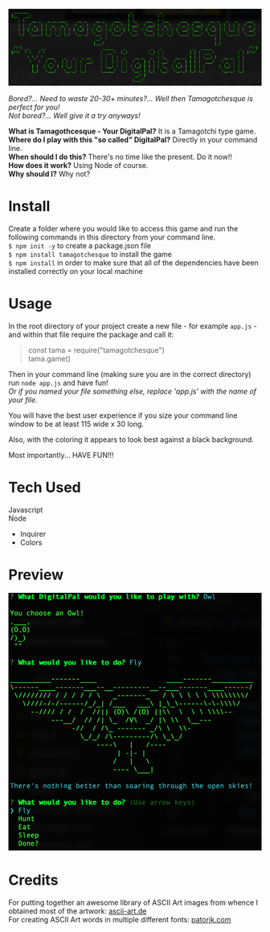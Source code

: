 ![Tamagotchesque](./assets/images/tamagotchesque.png)  

*Bored?... Need to waste 20-30+ minutes?... Well then Tamagotchesque is perfect for you!*  
*Not bored?... Well give it a try anyways!*  

**What is Tamagothcesque - Your DigitalPal?** It is a Tamagotchi type game.  
**Where do I play with this "so called" DigitalPal?** Directly in your command line.  
**When should I do this?** There's no time like the present. Do it now!!  
**How does it work?** Using Node of course.  
**Why should I?** Why not? 

# Install  
Create a folder where you would like to access this game and run the following commands in this directory from your command line.  
`$ npm init -y` to create a package.json file  
`$ npm install tamagotchesque` to install the game  
`$ npm install` in order to make sure that all of the dependencies have been installed correctly on your local machine  

# Usage  
In the root directory of your project create a new file - for example `app.js` - and within that file require the package and call it:  
>const tama = require("tamagotchesque")  
>tama.game()  
  
Then in your command line (making sure you are in the correct directory) run `node app.js` and have fun!  
*Or if you named your file something else, replace 'app.js' with the name of your file.*   
  
You will have the best user experience if you size your command line window to be at least 115 wide x 30 long.  

Also, with the coloring it appears to look best against a black background.  

Most importantly... HAVE FUN!!!  

# Tech Used  
Javascript  
Node  
- Inquirer  
- Colors  

# Preview   
![Owl DigitalPal](./assets/images/owlDigitalPal.png)  

# Credits  
For putting together an awesome library of ASCII Art images from whence I obtained most of the artwork: [ascii-art.de](http://www.ascii-art.de/ascii/)  
For creating ASCII Art words in multiple different fonts: [patorjk.com](http://patorjk.com/software/taag/#p=display&f=Graffiti&t=Type%20Something%20)  